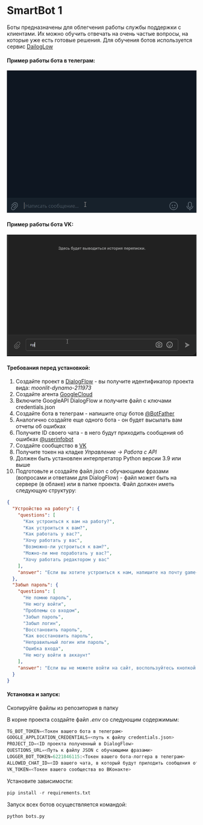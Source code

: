 # SmartBot 1

Боты предназначены для облегчения работы службы поддержки с клиентами. 
Их можно обучить отвечать на очень частые вопросы, на которые уже есть готовые решения.
Для обучения ботов используется сервис [DailogLow](https://habr.com/ru/articles/502688/)

#### Пример работы бота в телеграм:
<img width="635" src="images/tg_bot.gif" alt="Пример работы бота в телеграм">

#### Пример работы бота VK:
<img width="635" src="images/vk_bot.gif" alt="Пример работы бота VK">

#### Требования перед установкой:
1. Создайте проект в [DialogFlow](https://dialogflow.cloud.google.com/#/getStarted) - вы получите идентификатор проекта вида: _moonlit-dynamo-211973_
2. Создайте агента [GoogleCloud](https://cloud.google.com/dialogflow/es/docs/quick/build-agent)
3. Включите GoogleAPI DialogFlow и получите файл с ключами credentials.json
4. Создайте бота в телеграм - напишите отцу ботов [@BotFather](https://t.me/BotFather)
5. Аналогично создайте еще одного бота - он будет высылать вам отчеты об ошибках
6. Получите ID своего чата - в него будут приходить сообщения об ошибках [@userinfobot](https://t.me/userinfobot)
7. Создайте сообщество в [VK](https://vk.com/groups?tab=admin)
8. Получите токен на кладке _Управление -> Работа с API_
9. Должен быть установлен интерпретатор Python версии 3.9 или выше
10. Подготовьте и создайте файл _json_ с обучающими фразами (вопросами и ответами для DialogFlow) - файл может быть на сервере (в облаке) или в папке проекта. Файл должен иметь следующую структуру:

```json
{
  "Устройство на работу": {
    "questions": [
      "Как устроиться к вам на работу?",
      "Как устроиться к вам?",
      "Как работать у вас?",
      "Хочу работать у вас",
      "Возможно-ли устроиться к вам?",
      "Можно-ли мне поработать у вас?",
      "Хочу работать редактором у вас"
    ],
    "answer": "Если вы хотите устроиться к нам, напишите на почту game-of-verbs@gmail.com мини-эссе о себе и прикрепите ваше портфолио."
  },
  "Забыл пароль": {
    "questions": [
      "Не помню пароль",
      "Не могу войти",
      "Проблемы со входом",
      "Забыл пароль",
      "Забыл логин",
      "Восстановить пароль",
      "Как восстановить пароль",
      "Неправильный логин или пароль",
      "Ошибка входа",
      "Не могу войти в аккаунт"
    ],
    "answer": "Если вы не можете войти на сайт, воспользуйтесь кнопкой «Забыли пароль?» под формой входа. Вам на почту прийдёт письмо с дальнейшими инструкциями. Проверьте папку «Спам», иногда письма попадают в неё."
  }
}
```

#### Установка и запуск:
Скопируйте файлы из репозитория в папку

В корне проекта создайте файл _.env_ со следующим содержимым:

```python
TG_BOT_TOKEN=<Токен вашего бота в телеграм>
GOOGLE_APPLICATION_CREDENTIALS=<путь к файлу credentials.json>
PROJECT_ID=<ID проекта полученный в DialogFlow>
QUESTIONS_URL=<Путь к файлу JSON с обучающими фразами>
LOGGER_BOT_TOKEN=6221846115:<Токен вашего бота-логгера в телеграм>
ALLOWED_CHAT_ID=<ID вашего чата, в который будут прилодить сообщения от логера>
VK_TOKEN=<Токен вашего сообщества во ВКонакте>
```

Установите зависимости:

```python
pip install -r requirements.txt
```

Запуск всех ботов осуществляется командой:

```python
python bots.py
```